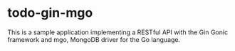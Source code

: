 # todo-gin-mgo
This is a sample application implementing a RESTful API with the Gin Gonic framework and mgo, MongoDB driver for the Go language.
